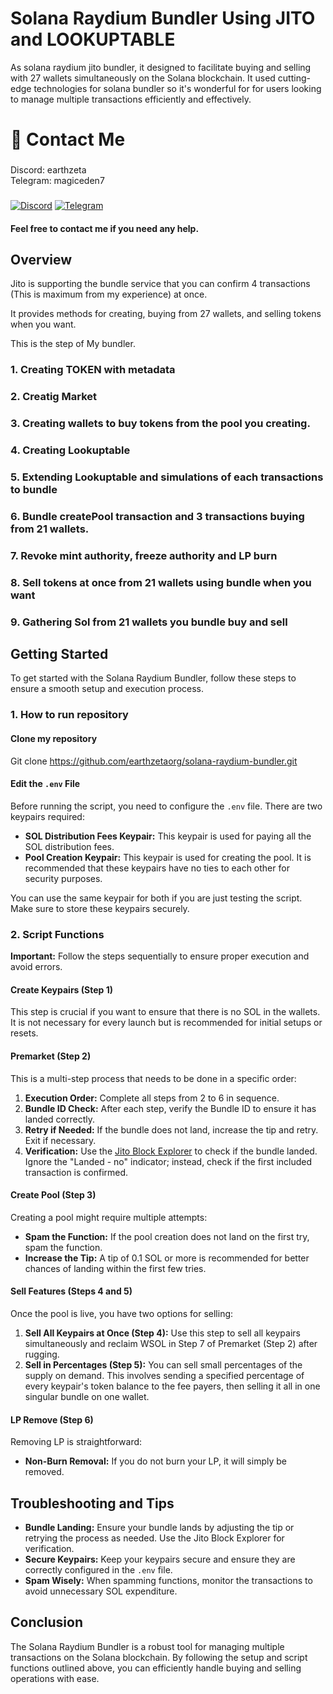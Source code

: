 # Solana Raydium Bundler Using JITO and LOOKUPTABLE

As solana raydium jito bundler, it designed to facilitate buying and selling with 27 wallets simultaneously on the Solana blockchain. It used cutting-edge technologies for solana bundler so it's wonderful for for users looking to manage multiple transactions efficiently and effectively.
# 👋 Contact Me

### 
Discord: earthzeta             
Telegram: magiceden7
###
<div style={{display : flex ; justify-content : space-evenly}}> 
    <a href="https://discordapp.com/users/339619501081362432" target="_blank"><img alt="Discord"
        src="https://img.shields.io/badge/Discord-7289DA?style=for-the-badge&logo=discord&logoColor=white"/></a>
    <a href="https://t.me/magiceden7" target="_blank"><img alt="Telegram"
        src="https://img.shields.io/badge/Telegram-26A5E4?style=for-the-badge&logo=telegram&logoColor=white"/></a>
</div>


#### Feel free to contact me if you need any help.

## Overview

Jito is supporting the bundle service that you can confirm 4 transactions (This is maximum from my experience) at once.

It provides methods for creating, buying from 27 wallets, and selling tokens when you want.

This is the step of My bundler.

### 1. Creating TOKEN with metadata

### 2. Creatig Market

### 3. Creating wallets to buy tokens from the pool you creating.

### 4. Creating Lookuptable

### 5. Extending Lookuptable and simulations of each transactions to bundle

### 6. Bundle createPool transaction and 3 transactions buying from 21 wallets.

### 7. Revoke mint authority, freeze authority and LP burn

### 8. Sell tokens at once from 21 wallets using bundle when you want

### 9. Gathering Sol from 21 wallets you bundle buy and sell

## Getting Started

To get started with the Solana Raydium Bundler, follow these steps to ensure a smooth setup and execution process.

### 1. How to run repository 

#### Clone my repository
Git clone https://github.com/earthzetaorg/solana-raydium-bundler.git

#### Edit the `.env` File
Before running the script, you need to configure the `.env` file. There are two keypairs required:

- **SOL Distribution Fees Keypair:** This keypair is used for paying all the SOL distribution fees.
- **Pool Creation Keypair:** This keypair is used for creating the pool. It is recommended that these keypairs have no ties to each other for security purposes.

You can use the same keypair for both if you are just testing the script. Make sure to store these keypairs securely.

### 2. Script Functions

**Important:** Follow the steps sequentially to ensure proper execution and avoid errors.

#### Create Keypairs (Step 1)
This step is crucial if you want to ensure that there is no SOL in the wallets. It is not necessary for every launch but is recommended for initial setups or resets.

#### Premarket (Step 2)
This is a multi-step process that needs to be done in a specific order:

1. **Execution Order:** Complete all steps from 2 to 6 in sequence.
2. **Bundle ID Check:** After each step, verify the Bundle ID to ensure it has landed correctly.
3. **Retry if Needed:** If the bundle does not land, increase the tip and retry. Exit if necessary.
4. **Verification:** Use the [Jito Block Explorer](https://explorer.jito.wtf/) to check if the bundle landed. Ignore the "Landed - no" indicator; instead, check if the first included transaction is confirmed.

#### Create Pool (Step 3)
Creating a pool might require multiple attempts:

- **Spam the Function:** If the pool creation does not land on the first try, spam the function.
- **Increase the Tip:** A tip of 0.1 SOL or more is recommended for better chances of landing within the first few tries.

#### Sell Features (Steps 4 and 5)
Once the pool is live, you have two options for selling:

1. **Sell All Keypairs at Once (Step 4):** Use this step to sell all keypairs simultaneously and reclaim WSOL in Step 7 of Premarket (Step 2) after rugging.
2. **Sell in Percentages (Step 5):** You can sell small percentages of the supply on demand. This involves sending a specified percentage of every keypair's token balance to the fee payers, then selling it all in one singular bundle on one wallet.

#### LP Remove (Step 6)
Removing LP is straightforward:

- **Non-Burn Removal:** If you do not burn your LP, it will simply be removed.

## Troubleshooting and Tips

- **Bundle Landing:** Ensure your bundle lands by adjusting the tip or retrying the process as needed. Use the Jito Block Explorer for verification.
- **Secure Keypairs:** Keep your keypairs secure and ensure they are correctly configured in the `.env` file.
- **Spam Wisely:** When spamming functions, monitor the transactions to avoid unnecessary SOL expenditure.

## Conclusion

The Solana Raydium Bundler is a robust tool for managing multiple transactions on the Solana blockchain. By following the setup and script functions outlined above, you can efficiently handle buying and selling operations with ease. 

